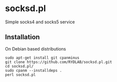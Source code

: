 # socksd.pl

Simple socks4 and socks5 service

## Installation

  On Debian based distributions
```
sudo apt-get install git cpanminus
git clone https://github.com/RYDLAB/socksd.pl.git
cd socksd.pl/
sudo cpanm --installdeps .
perl socksd.pl
```
